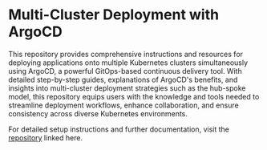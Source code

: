 # Multi-Cluster Deployment with ArgoCD

This repository provides comprehensive instructions and resources for deploying applications onto multiple Kubernetes clusters simultaneously using ArgoCD, a powerful GitOps-based continuous delivery tool. With detailed step-by-step guides, explanations of ArgoCD's benefits, and insights into multi-cluster deployment strategies such as the hub-spoke model, this repository equips users with the knowledge and tools needed to streamline deployment workflows, enhance collaboration, and ensure consistency across diverse Kubernetes environments.

For detailed setup instructions and further documentation, visit the [repository](https://github.com/Bathalapalli-SaiRangaPavan/Multi-Cluster-Deployment-with-ArgoCD) linked here.
